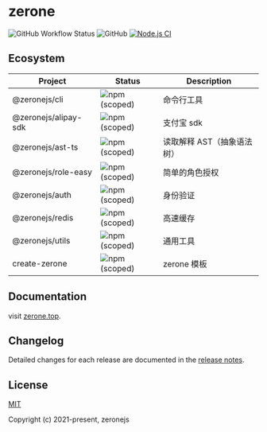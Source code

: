 # zerone

![GitHub Workflow Status](https://github.com/zeronejs/zerone/actions/workflows/node.js.yml/badge.svg)
![GitHub](https://img.shields.io/github/license/zeronejs/zerone)
[![Node.js CI](https://github.com/zeronejs/zerone/actions/workflows/node.js.yml/badge.svg)](https://github.com/zeronejs/zerone/actions/workflows/node.js.yml)

## Ecosystem

| Project              | Status                                                             | Description                |
| -------------------- | ------------------------------------------------------------------ | -------------------------- |
| @zeronejs/cli        | ![npm (scoped)](https://img.shields.io/npm/v/@zeronejs/cli)        | 命令行工具                 |
| @zeronejs/alipay-sdk | ![npm (scoped)](https://img.shields.io/npm/v/@zeronejs/alipay-sdk) | 支付宝 sdk                 |
| @zeronejs/ast-ts     | ![npm (scoped)](https://img.shields.io/npm/v/@zeronejs/ast-ts)     | 读取解释 AST（抽象语法树） |
| @zeronejs/role-easy  | ![npm (scoped)](https://img.shields.io/npm/v/@zeronejs/role-easy)  | 简单的角色授权             |
| @zeronejs/auth       | ![npm (scoped)](https://img.shields.io/npm/v/@zeronejs/auth)       | 身份验证                   |
| @zeronejs/redis      | ![npm (scoped)](https://img.shields.io/npm/v/@zeronejs/redis)      | 高速缓存                   |
| @zeronejs/utils      | ![npm (scoped)](https://img.shields.io/npm/v/@zeronejs/utils)      | 通用工具                   |
| create-zerone        | ![npm (scoped)](https://img.shields.io/npm/v/create-zerone)        | zerone 模板                |

## Documentation

visit [zerone.top](https://zerone.top/).

## Changelog

Detailed changes for each release are documented in the [release notes](https://github.com/zeronejs/zerone/releases).

## License

[MIT](https://opensource.org/licenses/MIT)

Copyright (c) 2021-present, zeronejs
